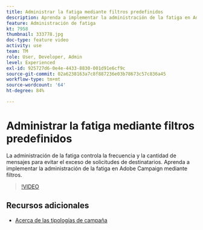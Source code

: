 ```yaml
---
title: Administrar la fatiga mediante filtros predefinidos
description: Aprenda a implementar la administración de la fatiga en Adobe Campaign mediante filtros.
feature: Administración de fatiga
kt: 7958
thumbnail: 333778.jpg
doc-type: feature video
activity: use
team: TM
role: User, Developer, Admin
level: Experienced
exl-id: 925727d6-0e4e-4433-8830-001d91e6cf9c
source-git-commit: 02a6238163a7c8f887236e03b78673c57c836a45
workflow-type: tm+mt
source-wordcount: '64'
ht-degree: 84%

---
```


# Administrar la fatiga mediante filtros predefinidos

La administración de la fatiga controla la frecuencia y la cantidad de mensajes para evitar el exceso de solicitudes de destinatarios.
Aprenda a implementar la administración de la fatiga en Adobe Campaign mediante filtros.

>[!VIDEO](https://video.tv.adobe.com/v/333778?quality=12)

## Recursos adicionales

* [Acerca de las tipologías de campaña](https://experienceleague.adobe.com/docs/campaign-classic/using/orchestrating-campaigns/campaign-optimization/about-campaign-typologies.html?lang=es)
